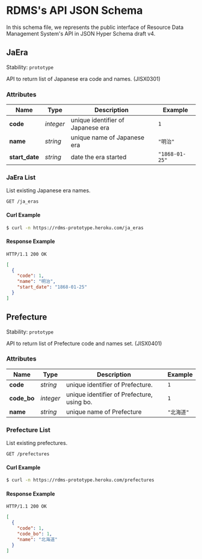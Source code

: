 # RDMS's API JSON Schema

In this schema file, we represents the public interface of Resource Data Management System's API in JSON Hyper Schema draft v4.


## <a name="resource-ja_era">JaEra</a>

Stability: `prototype`

API to return list of Japanese era code and names. (JISX0301)

### Attributes

| Name | Type | Description | Example |
| ------- | ------- | ------- | ------- |
| **code** | *integer* | unique identifier of Japanese era | `1` |
| **name** | *string* | unique name of Japanese era | `"明治"` |
| **start_date** | *string* | date the era started | `"1868-01-25"` |

### <a name="link-GET-ja_era-/ja_eras">JaEra List</a>

List existing Japanese era names.

```
GET /ja_eras
```


#### Curl Example

```bash
$ curl -n https://rdms-prototype.heroku.com/ja_eras
```


#### Response Example

```
HTTP/1.1 200 OK
```

```json
[
  {
    "code": 1,
    "name": "明治",
    "start_date": "1868-01-25"
  }
]
```


## <a name="resource-prefecture">Prefecture</a>

Stability: `prototype`

API to return list of Prefecture code and names set. (JISX0401)

### Attributes

| Name | Type | Description | Example |
| ------- | ------- | ------- | ------- |
| **code** | *string* | unique identifier of Prefecture. | `1` |
| **code_bo** | *integer* | unique identifier of Prefecture, using bo. | `1` |
| **name** | *string* | unique name of Prefecture | `"北海道"` |

### <a name="link-GET-prefecture-/prefectures">Prefecture List</a>

List existing prefectures.

```
GET /prefectures
```


#### Curl Example

```bash
$ curl -n https://rdms-prototype.heroku.com/prefectures
```


#### Response Example

```
HTTP/1.1 200 OK
```

```json
[
  {
    "code": 1,
    "code_bo": 1,
    "name": "北海道"
  }
]
```



